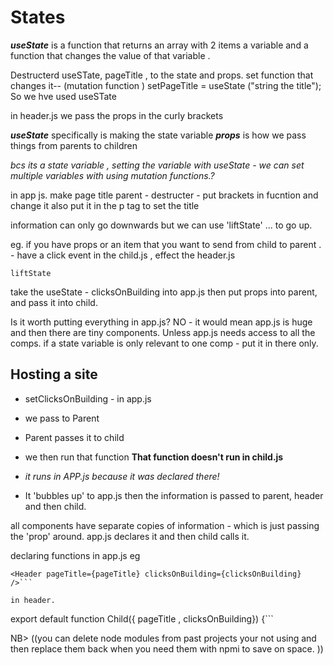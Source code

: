 <h1>States</h1>

**_useState_** is a function that returns an array with 2 items a variable and a function that changes the value of that variable .

Destructerd useSTate, pageTitle , to the state and props.
set function that changes it-- (mutation function ) setPageTitle = useState ("string the title");
So we hve used useSTate

in header.js we pass the props in the curly brackets

**_useState_** specifically is making the state variable
**_props_** is how we pass things from parents to children

_bcs its a state variable , setting the variable with useState - we can set multiple variables with using mutation functions.?_

in app js.
make page title
parent - destructer - put brackets in fucntion and change it
also put it in the p tag to set the title

information can only go downwards
but we can use 'liftState' ... to go up.

eg. if you have props or an item that you want to send from child to parent . - have a click event in the child.js , effect the header.js

`liftState`

take the useState - clicksOnBuilding into app.js
then put props into parent, and pass it into child.

Is it worth putting everything in app.js?
NO - it would mean app.js is huge and then there are tiny components. Unless app.js needs access to all the comps.
if a state variable is only relevant to one comp - put it in there only.

<h2>Hosting a site</h2>

- setClicksOnBuilding - in app.js
- we pass to Parent
- Parent passes it to child
- we then run that function
  **That function doesn't run in child.js**
- _it runs in APP.js because it was declared there!_

- It 'bubbles up' to app.js then the information is passed to parent, header and then child.

all components have separate copies of information - which is just passing the 'prop' around. app.js declares it and then child calls it.

declaring functions in app.js
eg

````
<Header pageTitle={pageTitle} clicksOnBuilding={clicksOnBuilding} />```

in header.
````

export default function Child({ pageTitle , clicksOnBuilding}) {```

NB>
((you can delete node modules from past projects your not using
and then replace them back when you need them with npmi
to save on space. ))
